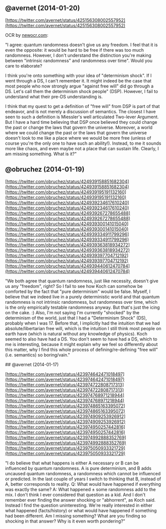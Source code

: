 ## @avernet (2014-01-20)

[https://twitter.com/avernet/status/425156308002557952](https://twitter.com/avernet/status/425156308002557952)

OCR by [newocr.com](http://www.newocr.com/):

"I agree: quantum randomness doesn't give us any freedom. I feel that it is even the opposite: it would be hard to be free if there was too much randomness. However, I don't understand the distinction you're making between "intrinsic randomness" and randomness over time". Would you care to elaborate?

I think you're onto something with your idea of "determinism shock". If I went through a DS, I can't remember it. It might indeed be the case that most people who now strongly argue "against free will" did go through a DS. Let's call them the determinism shock people" (DSP). However, I fail to understand what their pre-DS understanding is.

I think that my quest to get a definition of "free will" from DSP is part of that endeavor, and is not merely a discussion of semantics. The closest I have seen to such a definition is Miessler's well articulated Two-lever Argument. But I have a hard time believing that DSP once believed they could change the past or change the laws that govern the universe. Moreover, a world where we could change the past or the laws that govern the universe doesn't look to me like a place where we would be more free (unless of course you're the only one to have such an ability!). Instead, to me it sounds more like chaos, and even maybe not a place that can sustain life. Clearly, I am missing something. What is it?"

## @obruchez (2014-01-19)

[https://twitter.com/obruchez/status/424939158851682304](https://twitter.com/obruchez/status/424939158851682304)<br>
[https://twitter.com/obruchez/status/424939195191132160](https://twitter.com/obruchez/status/424939195191132160)<br>
[https://twitter.com/obruchez/status/424939234617610240](https://twitter.com/obruchez/status/424939234617610240)<br>
[https://twitter.com/obruchez/status/424939267278655488](https://twitter.com/obruchez/status/424939267278655488)<br>
[https://twitter.com/obruchez/status/424939300141015040](https://twitter.com/obruchez/status/424939300141015040)<br>
[https://twitter.com/obruchez/status/424939334911799296](https://twitter.com/obruchez/status/424939334911799296)<br>
[https://twitter.com/obruchez/status/424939363818934272](https://twitter.com/obruchez/status/424939363818934272)<br>
[https://twitter.com/obruchez/status/424939397704712192](https://twitter.com/obruchez/status/424939397704712192)<br>
[https://twitter.com/obruchez/status/424939440612470784](https://twitter.com/obruchez/status/424939440612470784)<br>

"We both agree that quantum randomness, just like necessity, doesn't give us any "freedom", right? So I fail to see how Koch can somehow be comforted by the fact that "pure determinism" would be false. Myself, I believe that we indeed live in a purely deterministic world and that quantum randomness is not intrinsic randomness, but randomness over time, which is the only empirically testable randomness anyway. But that's just the icing on the cake. :) Also, I'm not saying I'm currently "shocked" by the determinism of the world, just that I had a "Determinism Shock" (DS), probably when I was 17. Before that, I implicitly had the intuition that we had absolute/libertarian free will, which is the intuition I still think most people on earth have (which is natural without any knowledge of physics). Koch seemed to also have had a DS. You don't seem to have had a DS, which to me is interesting, because it might explain why we feel so differently about this matter, why I find this whole process of defining/re-defining "free will" (i.e. semantics) so boring/vain."

## @avernet (2014-01-17)

[https://twitter.com/avernet/status/423974642471018497](https://twitter.com/avernet/status/423974642471018497)<br>
[https://twitter.com/avernet/status/423974722808717313](https://twitter.com/avernet/status/423974722808717313)<br>
[https://twitter.com/avernet/status/423974768971218944](https://twitter.com/avernet/status/423974768971218944)<br>
[https://twitter.com/avernet/status/423974865163395072](https://twitter.com/avernet/status/423974865163395072)<br>
[https://twitter.com/avernet/status/423974909253926912](https://twitter.com/avernet/status/423974909253926912)<br>
[https://twitter.com/avernet/status/423974950257442816](https://twitter.com/avernet/status/423974950257442816)<br>
[https://twitter.com/avernet/status/423974992888352769](https://twitter.com/avernet/status/423974992888352769)<br>
[https://twitter.com/avernet/status/423975050933321729](https://twitter.com/avernet/status/423975050933321729)<br>

"I do believe that what happens is either A necessary or B can be influenced by quantum randomness. A is pure determinism, and B adds uncaused quantum randomness, a randomness which cannot be influenced or predicted. In the last couple of years I switch to thinking that B, instead of A, better corresponds to reality. Q: What would have happened if everything was exactly the same? A: What happened ± some randomness add to the mix. I don't think I ever considered that question as a kid. And I don't remember ever finding the answer shocking or "abhorrent", as Koch said. Instead I find the question uninteresting. We're really interested in either what happened (facts/history) or what would have happened if something had been different. Am I missing something? What are you finding so shocking in that answer? Why is it even worth pondering?"
